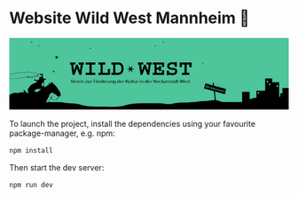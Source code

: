 # Website Wild West Mannheim 🐎

![wild-wester-header](/public/img/header_original.jpg)

To launch the project, install the dependencies using your favourite package-manager, e.g. npm:

```sh
npm install
```

Then start the dev server:
```sh
npm run dev
```

